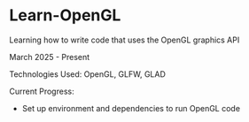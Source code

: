 # Learn-OpenGL
Learning how to write code that uses the OpenGL graphics API

March 2025 - Present

Technologies Used: OpenGL, GLFW, GLAD

Current Progress:
- Set up environment and dependencies to run OpenGL code
